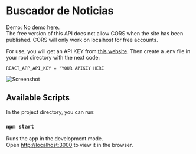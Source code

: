 # Buscador de Noticias

Demo: No demo here.  
The free version of this API does not allow CORS when the site has been published. CORS will only work on localhost for free accounts.  

For use, you will get an API KEY from [this website](https://newsapi.org/register). Then create a .env file in your root directory with the next code:  

`REACT_APP_API_KEY = "YOUR APIKEY HERE`

![Screenshot](https://i.imgur.com/Dq2XFcx.png)

## Available Scripts

In the project directory, you can run:

### `npm start`

Runs the app in the development mode.<br />
Open [http://localhost:3000](http://localhost:3000) to view it in the browser.